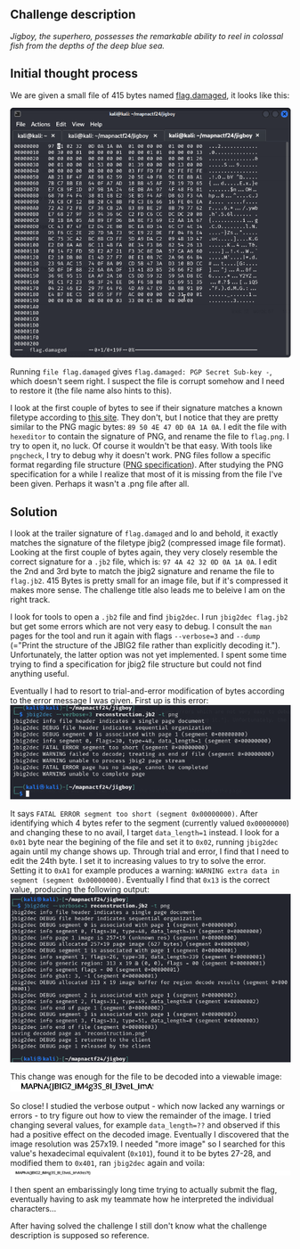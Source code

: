 ## Challenge description
*Jigboy, the superhero, possesses the remarkable ability to reel in colossal fish from the depths of the deep blue sea.*


## Initial thought process
We are given a small file of 415 bytes named [flag.damaged](https://github.com/Jonnen98cool/CTF_writeups/blob/main/mapna_ctf_2024/helper/flag.damaged), it looks like this:

![](https://github.com/Jonnen98cool/CTF_writeups/blob/main/mapna_ctf_2024/helper/original_file.png)

Running `file flag.damaged` gives `flag.damaged: PGP Secret Sub-key -`, which doesn't seem right. I suspect the file is corrupt somehow and I need to restore it (the file name also hints to this).  

I look at the first couple of bytes to see if their signature matches a known filetype according to [this site](https://www.garykessler.net/library/file_sigs.html). They don't, but I notice that they are pretty similar to the PNG magic bytes: `89 50 4E 47 0D 0A 1A 0A`. I edit the file with `hexeditor` to contain the signature of PNG, and rename the file to `flag.png`. I try to open it, no luck. Of course it wouldn't be that easy. With tools like `pngcheck`, I try to debug why it doesn't work. PNG files follow a specific format regarding file structure ([PNG specification](https://www.w3.org/TR/2003/REC-PNG-20031110/#5DataRep)). After studying the PNG specification for a while I realize that most of it is missing from the file I've been given. Perhaps it wasn't a .png file after all.  


## Solution
I look at the trailer signature of `flag.damaged` and lo and behold, it exactly matches the signature of the filetype jbig2 (compressed image file format). Looking at the first couple of bytes again, they very closely resemble the correct signature for a `.jb2` file, which is: `97 4A 42 32 0D 0A 1A 0A`. I edit the 2nd and 3rd byte to match the jbig2 signature and rename the file to `flag.jb2`. 415 Bytes is pretty small for an image file, but if it's compressed it makes more sense. The challenge title also leads me to beleive I am on the right track.  

I look for tools to open a `.jb2` file and find `jbig2dec`. I run `jbig2dec flag.jb2` but get some errors which are not very easy to debug. I consult the `man` pages for the tool and run it again with flags `--verbose=3` and `--dump` (="Print the structure of the JBIG2 file rather than explicitly decoding it."). Unfortunately, the latter option was not yet implemented. I spent some time trying to find a specification for jbig2 file structure but could not find anything useful.  

Eventually I had to resort to trial-and-error modification of bytes according to the error message I was given. First up is this error:
![](https://github.com/Jonnen98cool/CTF_writeups/blob/main/mapna_ctf_2024/helper/error1.png)

It says `FATAL ERROR segment too short (segment 0x00000000)`. After identifying which 4 bytes refer to the segment (currently valued `0x00000000`) and changing these to no avail, I target `data_length=1` instead. I look for a `0x01` byte near the begining of the file and set it to `0x02`, running `jbig2dec` again until my change shows up. Through trial and error, I find that I need to edit the 24th byte. I set it to increasing values to try to solve the error. Setting it to `0xA1` for example produces a warning: `WARNING extra data in segment (segment 0x00000000)`. Eventually I find that `0x13` is the correct value, producing the following output:
![](https://github.com/Jonnen98cool/CTF_writeups/blob/main/mapna_ctf_2024/helper/success1.png)

This change was enough for the file to be decoded into a viewable image:  
![](https://github.com/Jonnen98cool/CTF_writeups/blob/main/mapna_ctf_2024/helper/partial_flag.png)  

So close! I studied the verbose output - which now lacked any warnings or errors - to try figure out how to view the remainder of the image. I tried changing several values, for example `data_length=??` and observed if this had a positive effect on the decoded image. Eventually I discovered that the image resolution was 257x19. I needed "more image" so I searched for this value's hexadecimal equivalent (`0x101`), found it to be bytes 27-28, and modified them to `0x401`, ran `jbig2dec` again and voila:  
![](https://github.com/Jonnen98cool/CTF_writeups/blob/main/mapna_ctf_2024/helper/complete_flag.png)  

I then spent an embarissingly long time trying to actually submit the flag, eventually having to ask my teammate how he interpreted the individual characters...    



After having solved the challenge I still don't know what the challenge description is supposed so reference.
